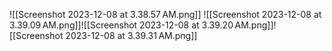 ![[Screenshot 2023-12-08 at 3.38.57 AM.png]]
![[Screenshot 2023-12-08 at 3.39.09 AM.png]]![[Screenshot 2023-12-08 at 3.39.20 AM.png]]![[Screenshot 2023-12-08 at 3.39.31 AM.png]]